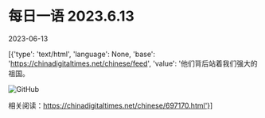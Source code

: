 # 每日一语 2023.6.13

2023-06-13

[{'type': 'text/html', 'language': None, 'base': 'https://chinadigitaltimes.net/chinese/feed', 'value': '他们背后站着我们强大的祖国。

![GitHub](https://chinadigitaltimes.net/chinese/files/2023/06/2023.6.13.png)

相关阅读：https://chinadigitaltimes.net/chinese/697170.html'}]